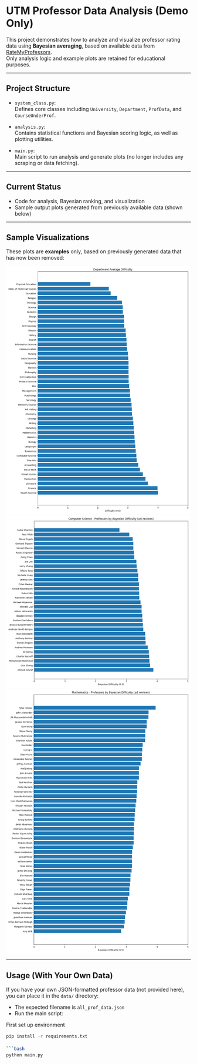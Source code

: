 
# UTM Professor Data Analysis (Demo Only)

This project demonstrates how to analyze and visualize professor rating data using **Bayesian averaging**, based on available data from [RateMyProfessors](https://www.ratemyprofessors.com/).  
Only analysis logic and example plots are retained for educational purposes.

---

## Project Structure

- `system_class.py`:  
  Defines core classes including `University`, `Department`, `ProfData`, and `CourseUnderProf`.

- `analysis.py`:  
  Contains statistical functions and Bayesian scoring logic, as well as plotting utilities.

- `main.py`:  
  Main script to run analysis and generate plots (no longer includes any scraping or data fetching).

---

## Current Status

- Code for analysis, Bayesian ranking, and visualization
- Sample output plots generated from previously available data (shown below)

---

## Sample Visualizations

These plots are **examples** only, based on previously generated data that has now been removed:

![Difficulty Ranking Chart](https://raw.githubusercontent.com/Jackymn25/utm-professor-analysis-rmp/main/plots/pic_2.png)
![Difficulty Ranking Chart](https://raw.githubusercontent.com/Jackymn25/utm-professor-analysis-rmp/main/plots/pic_1.png)
![Difficulty Ranking Chart](https://raw.githubusercontent.com/Jackymn25/utm-professor-analysis-rmp/main/plots/myplot1.png)

---

## Usage (With Your Own Data)

If you have your own JSON-formatted professor data (not provided here), you can place it in the `data/` directory:

- The expected filename is `all_prof_data.json`
- Run the main script:

First set up environment

```bash
pip install -r requirements.txt

```bash
python main.py

